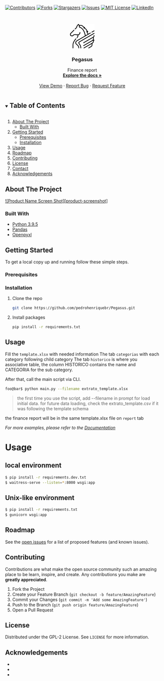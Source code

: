 [![Contributors][contributors-shield]][contributors-url]
[![Forks][forks-shield]][forks-url]
[![Stargazers][stars-shield]][stars-url]
[![Issues][issues-shield]][issues-url]
[![MIT License][license-shield]][license-url]
[![LinkedIn][linkedin-shield]][linkedin-url]



<!-- PROJECT LOGO -->
<br />
<p align="center">
  <a href="https://github.com/pedrohenriquebr/Pegasus">
    <img src="images/logo.png" alt="Logo" width="80" height="80">
  </a>

  <h3 align="center">Pegasus</h3>

  <p align="center">
    Finance report
    <br />
    <a href="https://github.com/pedrohenriquebr/Pegasus"><strong>Explore the docs »</strong></a>
    <br />
    <br />
    <a href="https://github.com/pedrohenriquebr/Pegasus">View Demo</a>
    ·
    <a href="https://github.com/pedrohenriquebr/Pegasus/issues">Report Bug</a>
    ·
    <a href="https://github.com/pedrohenriquebr/Pegasus/issues">Request Feature</a>
  </p>
</p>



<!-- TABLE OF CONTENTS -->
<details open="open">
  <summary><h2 style="display: inline-block">Table of Contents</h2></summary>
  <ol>
    <li>
      <a href="#about-the-project">About The Project</a>
      <ul>
        <li><a href="#built-with">Built With</a></li>
      </ul>
    </li>
    <li>
      <a href="#getting-started">Getting Started</a>
      <ul>
        <li><a href="#prerequisites">Prerequisites</a></li>
        <li><a href="#installation">Installation</a></li>
      </ul>
    </li>
    <li><a href="#usage">Usage</a></li>
    <li><a href="#roadmap">Roadmap</a></li>
    <li><a href="#contributing">Contributing</a></li>
    <li><a href="#license">License</a></li>
    <li><a href="#contact">Contact</a></li>
    <li><a href="#acknowledgements">Acknowledgements</a></li>
  </ol>
</details>



<!-- ABOUT THE PROJECT -->
## About The Project

[![Product Name Screen Shot][product-screenshot]](https://example.com)

### Built With

* [Python 3.9.5](https://www.python.org/downloads/release/python-395/)
* [Pandas](https://pandas.pydata.org/docs/getting_started/index.html)
* [Openpyxl](https://openpyxl.readthedocs.io/en/stable/)



<!-- GETTING STARTED -->
## Getting Started

To get a local copy up and running follow these simple steps.

### Prerequisites

### Installation

1. Clone the repo
   ```sh
   git clone https://github.com/pedrohenriquebr/Pegasus.git
   ```
2. Install packages
   ```sh
   pip install -r requirements.txt
   ```



<!-- USAGE EXAMPLES -->
## Usage


Fill the `template.xlsx` with needed information
The tab `categorias` with each category following child category
The tab `historico` is where you  associative table, the column HISTORICO contains the name
and CATEGORIA for the sub category.

After that, call the main script via CLI.

```bash
foo@bar$ python main.py --filename extrato_template.xlsx
```

> the first time you use the script, add --filename in prompt for load initial data.
> for future data loading, check the extrato_template.csv if it was following the template schema

the finance report will be in the same template.xlsx file on `report` tab


_For more examples, please refer to the [Documentation](https://example.com)_


# Usage

## local environment

```bash
$ pip install -r requirements.dev.txt
$ waitress-serve --listen=*:8000 wsgi:app 
```

## Unix-like environment

```bash
$ pip install -r requirements.txt
$ gunicorn wsgi:app
```

<!-- ROADMAP -->
## Roadmap

See the [open issues](https://github.com/github_username/repo_name/issues) for a list of proposed features (and known issues).



<!-- CONTRIBUTING -->
## Contributing

Contributions are what make the open source community such an amazing place to be learn, inspire, and create. Any contributions you make are **greatly appreciated**.

1. Fork the Project
2. Create your Feature Branch (`git checkout -b feature/AmazingFeature`)
3. Commit your Changes (`git commit -m 'Add some AmazingFeature'`)
4. Push to the Branch (`git push origin feature/AmazingFeature`)
5. Open a Pull Request



<!-- LICENSE -->
## License

Distributed under the GPL-2 License. See `LICENSE` for more information.


<!-- ACKNOWLEDGEMENTS -->
## Acknowledgements

* []()
* []()
* []()



[contributors-shield]: https://img.shields.io/github/contributors/pedrohenriquebr/Pegasus.svg?style=for-the-badge
[contributors-url]: https://github.com/pedrohenriquebr/Pegasus/graphs/contributors
[forks-shield]: https://img.shields.io/github/forks/pedrohenriquebr/Pegasus.svg?style=for-the-badge
[forks-url]: https://github.com/pedrohenriquebr/Pegasus/network/members
[stars-shield]: https://img.shields.io/github/stars/pedrohenriquebr/Pegasus.svg?style=for-the-badge
[stars-url]: https://github.com/pedrohenriquebr/repo/stargazers
[issues-shield]: https://img.shields.io/github/issues/pedrohenriquebr/Pegasus.svg?style=for-the-badge
[issues-url]: https://github.com/pedrohenriquebr/Pegasus/issues
[license-shield]: https://img.shields.io/github/license/pedrohenriquebr/Pegasus.svg?style=for-the-badge
[license-url]: https://github.com/pedrohenriquebr/Pegasus/blob/master/LICENSE.txt
[linkedin-shield]: https://img.shields.io/badge/-LinkedIn-black.svg?style=for-the-badge&logo=linkedin&colorB=555
[linkedin-url]: https://linkedin.com/in/pedro-henrique-braga-da-silva
